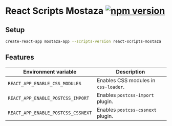 # React Scripts Mostaza [![npm version](https://badge.fury.io/js/react-scripts-mostaza.svg)](https://badge.fury.io/js/react-scripts-mostaza)

## Setup

```bash
create-react-app mostaza-app --scripts-version react-scripts-mostaza
```

## Features

| Environment variable  | Description |
| ------------- | ------------- |
| `REACT_APP_ENABLE_CSS_MODULES`  | Enables CSS modules in `css-loader`. |
| `REACT_APP_ENABLE_POSTCSS_IMPORT`  | Enables `postcss-import` plugin.  |
| `REACT_APP_ENABLE_POSTCSS_CSSNEXT`  | Enables `postcss-cssnext` plugin.  |
